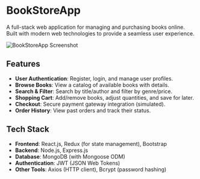 # BookStoreApp

A full-stack web application for managing and purchasing books online. Built with modern web technologies to provide a seamless user experience.

![BookStoreApp Screenshot](screenshot.png) <!-- Replace with actual screenshots -->

## Features

- **User Authentication**: Register, login, and manage user profiles.
- **Browse Books**: View a catalog of available books with details.
- **Search & Filter**: Search by title/author and filter by genre/price.
- **Shopping Cart**: Add/remove books, adjust quantities, and save for later.
- **Checkout**: Secure payment gateway integration (simulated).
- **Order History**: View past orders and track their status.

## Tech Stack

- **Frontend**: React.js, Redux (for state management), Bootstrap
- **Backend**: Node.js, Express.js
- **Database**: MongoDB (with Mongoose ODM)
- **Authentication**: JWT (JSON Web Tokens)
- **Other Tools**: Axios (HTTP client), Bcrypt (password hashing)
